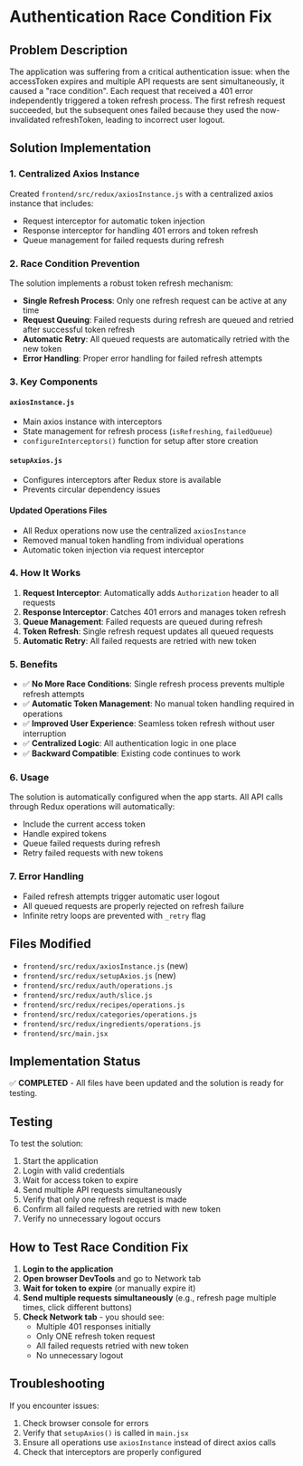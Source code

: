 # Authentication Race Condition Fix

## Problem Description

The application was suffering from a critical authentication issue: when the accessToken expires and multiple API requests are sent simultaneously, it caused a "race condition". Each request that received a 401 error independently triggered a token refresh process. The first refresh request succeeded, but the subsequent ones failed because they used the now-invalidated refreshToken, leading to incorrect user logout.

## Solution Implementation

### 1. Centralized Axios Instance

Created `frontend/src/redux/axiosInstance.js` with a centralized axios instance that includes:

- Request interceptor for automatic token injection
- Response interceptor for handling 401 errors and token refresh
- Queue management for failed requests during refresh

### 2. Race Condition Prevention

The solution implements a robust token refresh mechanism:

- **Single Refresh Process**: Only one refresh request can be active at any time
- **Request Queuing**: Failed requests during refresh are queued and retried after successful token refresh
- **Automatic Retry**: All queued requests are automatically retried with the new token
- **Error Handling**: Proper error handling for failed refresh attempts

### 3. Key Components

#### `axiosInstance.js`

- Main axios instance with interceptors
- State management for refresh process (`isRefreshing`, `failedQueue`)
- `configureInterceptors()` function for setup after store creation

#### `setupAxios.js`

- Configures interceptors after Redux store is available
- Prevents circular dependency issues

#### Updated Operations Files

- All Redux operations now use the centralized `axiosInstance`
- Removed manual token handling from individual operations
- Automatic token injection via request interceptor

### 4. How It Works

1. **Request Interceptor**: Automatically adds `Authorization` header to all requests
2. **Response Interceptor**: Catches 401 errors and manages token refresh
3. **Queue Management**: Failed requests are queued during refresh
4. **Token Refresh**: Single refresh request updates all queued requests
5. **Automatic Retry**: All failed requests are retried with new token

### 5. Benefits

- ✅ **No More Race Conditions**: Single refresh process prevents multiple refresh attempts
- ✅ **Automatic Token Management**: No manual token handling required in operations
- ✅ **Improved User Experience**: Seamless token refresh without user interruption
- ✅ **Centralized Logic**: All authentication logic in one place
- ✅ **Backward Compatible**: Existing code continues to work

### 6. Usage

The solution is automatically configured when the app starts. All API calls through Redux operations will automatically:

- Include the current access token
- Handle expired tokens
- Queue failed requests during refresh
- Retry failed requests with new tokens

### 7. Error Handling

- Failed refresh attempts trigger automatic user logout
- All queued requests are properly rejected on refresh failure
- Infinite retry loops are prevented with `_retry` flag

## Files Modified

- `frontend/src/redux/axiosInstance.js` (new)
- `frontend/src/redux/setupAxios.js` (new)
- `frontend/src/redux/auth/operations.js`
- `frontend/src/redux/auth/slice.js`
- `frontend/src/redux/recipes/operations.js`
- `frontend/src/redux/categories/operations.js`
- `frontend/src/redux/ingredients/operations.js`
- `frontend/src/main.jsx`

## Implementation Status

✅ **COMPLETED** - All files have been updated and the solution is ready for testing.

## Testing

To test the solution:

1. Start the application
2. Login with valid credentials
3. Wait for access token to expire
4. Send multiple API requests simultaneously
5. Verify that only one refresh request is made
6. Confirm all failed requests are retried with new token
7. Verify no unnecessary logout occurs

## How to Test Race Condition Fix

1. **Login to the application**
2. **Open browser DevTools** and go to Network tab
3. **Wait for token to expire** (or manually expire it)
4. **Send multiple requests simultaneously** (e.g., refresh page multiple times, click different buttons)
5. **Check Network tab** - you should see:
   - Multiple 401 responses initially
   - Only ONE refresh token request
   - All failed requests retried with new token
   - No unnecessary logout

## Troubleshooting

If you encounter issues:

1. Check browser console for errors
2. Verify that `setupAxios()` is called in `main.jsx`
3. Ensure all operations use `axiosInstance` instead of direct axios calls
4. Check that interceptors are properly configured
